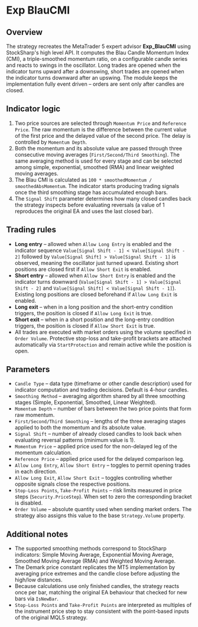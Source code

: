 # Exp BlauCMI

## Overview
The strategy recreates the MetaTrader 5 expert advisor **Exp_BlauCMI** using StockSharp's high level API. It computes the Blau Candle Momentum Index (CMI), a triple-smoothed momentum ratio, on a configurable candle series and reacts to swings in the oscillator. Long trades are opened when the indicator turns upward after a downswing, short trades are opened when the indicator turns downward after an upswing. The module keeps the implementation fully event driven – orders are sent only after candles are closed.

## Indicator logic
1. Two price sources are selected through `Momentum Price` and `Reference Price`. The raw momentum is the difference between the current value of the first price and the delayed value of the second price. The delay is controlled by `Momentum Depth`.
2. Both the momentum and its absolute value are passed through three consecutive moving averages (`First/Second/Third Smoothing`). The same averaging method is used for every stage and can be selected among simple, exponential, smoothed (RMA) and linear weighted moving averages.
3. The Blau CMI is calculated as `100 * smoothedMomentum / smoothedAbsMomentum`. The indicator starts producing trading signals once the third smoothing stage has accumulated enough bars.
4. The `Signal Shift` parameter determines how many closed candles back the strategy inspects before evaluating reversals (a value of 1 reproduces the original EA and uses the last closed bar).

## Trading rules
- **Long entry** – allowed when `Allow Long Entry` is enabled and the indicator sequence `Value[Signal Shift - 1] < Value[Signal Shift - 2]` followed by `Value[Signal Shift] > Value[Signal Shift - 1]` is observed, meaning the oscillator just turned upward. Existing short positions are closed first if `Allow Short Exit` is enabled.
- **Short entry** – allowed when `Allow Short Entry` is enabled and the indicator turns downward (`Value[Signal Shift - 1] > Value[Signal Shift - 2]` and `Value[Signal Shift] < Value[Signal Shift - 1]`). Existing long positions are closed beforehand if `Allow Long Exit` is enabled.
- **Long exit** – when in a long position and the short-entry condition triggers, the position is closed if `Allow Long Exit` is true.
- **Short exit** – when in a short position and the long-entry condition triggers, the position is closed if `Allow Short Exit` is true.
- All trades are executed with market orders using the volume specified in `Order Volume`. Protective stop-loss and take-profit brackets are attached automatically via `StartProtection` and remain active while the position is open.

## Parameters
- `Candle Type` – data type (timeframe or other candle description) used for indicator computation and trading decisions. Default is 4-hour candles.
- `Smoothing Method` – averaging algorithm shared by all three smoothing stages (Simple, Exponential, Smoothed, Linear Weighted).
- `Momentum Depth` – number of bars between the two price points that form raw momentum.
- `First/Second/Third Smoothing` – lengths of the three averaging stages applied to both the momentum and its absolute value.
- `Signal Shift` – number of already closed candles to look back when evaluating reversal patterns (minimum value is 1).
- `Momentum Price` – applied price used for the non-delayed leg of the momentum calculation.
- `Reference Price` – applied price used for the delayed comparison leg.
- `Allow Long Entry`, `Allow Short Entry` – toggles to permit opening trades in each direction.
- `Allow Long Exit`, `Allow Short Exit` – toggles controlling whether opposite signals close the respective positions.
- `Stop-Loss Points`, `Take-Profit Points` – risk limits measured in price steps (`Security.PriceStep`). When set to zero the corresponding bracket is disabled.
- `Order Volume` – absolute quantity used when sending market orders. The strategy also assigns this value to the base `Strategy.Volume` property.

## Additional notes
- The supported smoothing methods correspond to StockSharp indicators: Simple Moving Average, Exponential Moving Average, Smoothed Moving Average (RMA) and Weighted Moving Average.
- The Demark price constant replicates the MT5 implementation by averaging price extremes and the candle close before adjusting the high/low distances.
- Because calculations use only finished candles, the strategy reacts once per bar, matching the original EA behaviour that checked for new bars via `IsNewBar`.
- `Stop-Loss Points` and `Take-Profit Points` are interpreted as multiples of the instrument price step to stay consistent with the point-based inputs of the original MQL5 strategy.
